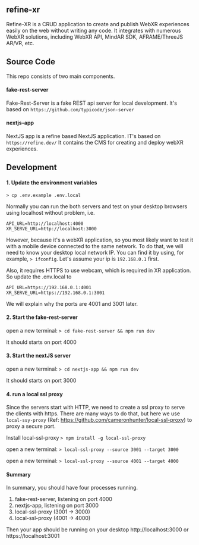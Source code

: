 ## refine-xr

Refine-XR is a CRUD application to create and publish WebXR experiences easily on the web without writing any code. It integrates with numerous WebXR solutions, including WebXR API, MindAR SDK, AFRAME/ThreeJS AR/VR, etc.

## Source Code
This repo consists of two main components. 

#### fake-rest-server
Fake-Rest-Server is a fake REST api server for local development. It's based on `https://github.com/typicode/json-server`

#### nextjs-app
NextJS app is a refine based NextJS application. IT's based on `https://refine.dev/` It contains the CMS for creating and deploy webXR experiences.

## Development

#### 1. Update the environment variables

`> cp .env.example .env.local`

Normally you can run the both servers and test on your desktop browsers using localhost without problem, i.e.
```
API_URL=http://localhost:4000
XR_SERVE_URL=http://localhost:3000
```

However, because it's a webXR application, so you most likely want to test it with a mobile device connected to the same network. To do that, we will need to know your desktop local network IP.
You can find it by using, for example, `> ifconfig`. Let's assume your ip is `192.168.0.1` first.

Also, it requires HTTPS to use webcam, which is required in XR application. So update the .env.local to
```
API_URL=https://192.168.0.1:4001
XR_SERVE_URL=https://192.168.0.1:3001
```
We will explain why the ports are 4001 and 3001 later.


#### 2. Start the fake-rest-server

open a new terminal:
`> cd fake-rest-server && npm run dev`

It should starts on port 4000

#### 3. Start the nextJS server

open a new terminal:
`> cd nextjs-app && npm run dev`

It should starts on port 3000

#### 4. run a local ssl proxy 

Since the servers start with HTTP, we need to create a ssl proxy to serve the clients with https. There are many ways to do that, but here we use `local-ssy-proxy` (Ref: https://github.com/cameronhunter/local-ssl-proxy) to proxy a secure port. 

Install local-ssl-proxy
`> npm install -g local-ssl-proxy`

open a new terminal:
`> local-ssl-proxy --source 3001 --target 3000` 

open a new terminal:
`> local-ssl-proxy --source 4001 --target 4000` 

#### Summary
In summary, you should have four processes running. 

1. fake-rest-server, listening on port 4000
2. nextjs-app, listening on port 3000
3. local-ssl-proxy (3001 -> 3000)
4. local-ssl-proxy (4001 -> 4000)

Then your app should be running on your desktop http://localhost:3000 or https://localhost:3001





